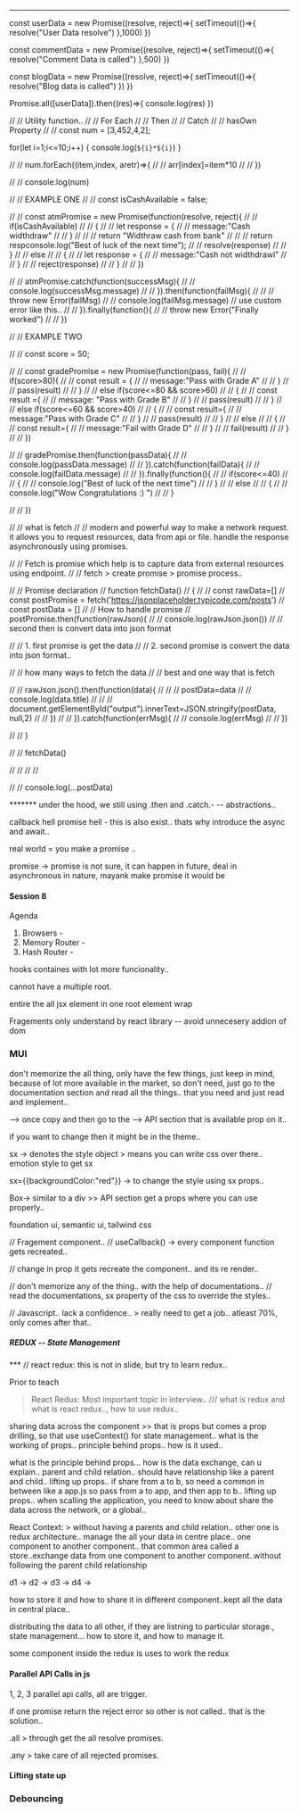 <!-- // // Utility function..
// // For Each
// // Then 
// // Catch
// // hasOwn Property
// // const num = [3,452,4,2];


for(let i=1;i<=10;i++)
  {
    console.log(`${i}*${i}`)
  }

// // num.forEach((item,index, aretr)=>{
// //   arr[index]=item*10
// // })

// // console.log(num)

// // EXAMPLE ONE 
// // const isCashAvailable = false;

// // const atmPromise = new Promise(function(resolve, reject){
// //   if(isCashAvailable)
// //     {
// //       let response = {
// //         message:"Cash widthdraw"
// //       }
// //       // return "Widthraw cash from bank"
// //       // return respconsole.log("Best of luck of the next time");
// //       resolve(response)
// //     }
// //   else
// //     {
// //       let response = {
// //         message:"Cash not widthdrawl"
// //       }
// //       reject(response)
// //     }
// // })

// // atmPromise.catch(function(successMsg){
// //   console.log(successMsg.message)
// // }).then(function(failMsg){
// //   // throw new Error(failMsg)
// //   console.log(failMsg.message) // use custom error like this..
// // }).finally(function(){
// //   throw new Error("Finally worked")
// // })

// // EXAMPLE TWO



// // const score = 50;

// // const gradePromise = new Promise(function(pass, fail){
// //   if(score>80){
// //     const result = {
// //       message:"Pass with Grade A"
// //     }
// //     pass(result)
// //   }
// //   else if(score<=80 && score>60)
// //     {
// //       const result ={
// //         message: "Pass with Grade B"
// //       }
// //       pass(result)
// //     }
// //   else if(score<=60 && score>40)
// //     {
// //       const result={
// //         message:"Pass with Grade C"
// //       }
// //       pass(result)
// //     }
// //   else
// //     {
// //       const result={
// //         message:"Fail with Grade D"
// //       }
// //       fail(result)
// //     }
// // })


// // gradePromise.then(function(passData){
// //   console.log(passData.message)
// // }).catch(function(failData){
// //   console.log(failData.message)
// // }).finally(function(){
// //   if(score<=40)
// //     {
// //       console.log("Best of luck of the next time")
// //     }
// //   else
// //     {
// //       console.log("Wow Congratulations :) ")
// //     }
  
// // })


// // what is fetch
// // modern and powerful way to make a network request. it allows you to request resources, data from api or file. handle the response asynchronously using promises.

// // Fetch is promise which help is to capture data from external resources using endpoint.
// // fetch > create promise > promise process.. 


// // Promise declaration
// function fetchData()
// {
//   // const rawData=[]
//   const postPromise = fetch('https://jsonplaceholder.typicode.com/posts')
// const postData = []
// // How to handle promise
// postPromise.then(function(rawJson){
//   // console.log(rawJson.json())
//   // second then is convert data into json format
  
//   // 1. first promise is get the data
//   // 2. second promise is convert the data into json format..
  
//   // how many ways to fetch the data
//   // best and one way that is fetch
  
// //   rawJson.json().then(function(data){
// //     // postData=data
// //     console.log(data.title)
// //     // document.getElementById("output").innerText=JSON.stringify(postData, null,2)
// //   })
// // }).catch(function(errMsg){
// //   console.log(errMsg)
// // })

// // }

// // fetchData()

// // <html>
// // </html>

// // console.log(...postData)










 -->


----------


const userData = new Promise((resolve, reject)=>{
  setTimeout(()=>{
    resolve("User Data resolve")
  },1000)
})

const commentData = new Promise((resolve, reject)=>{
  setTimeout(()=>{
    resolve("Comment Data is called")
  },500)
})

const blogData = new Promise((resolve, reject)=>{
  setTimeout(()=>{
    resolve("Blog data is called")
  })
})


Promise.all([userData]).then((res)=>{
  console.log(res)
})














// // Utility function..
// // For Each
// // Then 
// // Catch
// // hasOwn Property
// // const num = [3,452,4,2];


for(let i=1;i<=10;i++)
  {
    console.log(`${i}*${i}`)
  }

// // num.forEach((item,index, aretr)=>{
// //   arr[index]=item*10
// // })

// // console.log(num)

// // EXAMPLE ONE 
// // const isCashAvailable = false;

// // const atmPromise = new Promise(function(resolve, reject){
// //   if(isCashAvailable)
// //     {
// //       let response = {
// //         message:"Cash widthdraw"
// //       }
// //       // return "Widthraw cash from bank"
// //       // return respconsole.log("Best of luck of the next time");
// //       resolve(response)
// //     }
// //   else
// //     {
// //       let response = {
// //         message:"Cash not widthdrawl"
// //       }
// //       reject(response)
// //     }
// // })

// // atmPromise.catch(function(successMsg){
// //   console.log(successMsg.message)
// // }).then(function(failMsg){
// //   // throw new Error(failMsg)
// //   console.log(failMsg.message) // use custom error like this..
// // }).finally(function(){
// //   throw new Error("Finally worked")
// // })

// // EXAMPLE TWO



// // const score = 50;

// // const gradePromise = new Promise(function(pass, fail){
// //   if(score>80){
// //     const result = {
// //       message:"Pass with Grade A"
// //     }
// //     pass(result)
// //   }
// //   else if(score<=80 && score>60)
// //     {
// //       const result ={
// //         message: "Pass with Grade B"
// //       }
// //       pass(result)
// //     }
// //   else if(score<=60 && score>40)
// //     {
// //       const result={
// //         message:"Pass with Grade C"
// //       }
// //       pass(result)
// //     }
// //   else
// //     {
// //       const result={
// //         message:"Fail with Grade D"
// //       }
// //       fail(result)
// //     }
// // })


// // gradePromise.then(function(passData){
// //   console.log(passData.message)
// // }).catch(function(failData){
// //   console.log(failData.message)
// // }).finally(function(){
// //   if(score<=40)
// //     {
// //       console.log("Best of luck of the next time")
// //     }
// //   else
// //     {
// //       console.log("Wow Congratulations :) ")
// //     }
  
// // })


// // what is fetch
// // modern and powerful way to make a network request. it allows you to request resources, data from api or file. handle the response asynchronously using promises.

// // Fetch is promise which help is to capture data from external resources using endpoint.
// // fetch > create promise > promise process.. 


// // Promise declaration
// function fetchData()
// {
//   // const rawData=[]
//   const postPromise = fetch('https://jsonplaceholder.typicode.com/posts')
// const postData = []
// // How to handle promise
// postPromise.then(function(rawJson){
//   // console.log(rawJson.json())
//   // second then is convert data into json format
  
//   // 1. first promise is get the data
//   // 2. second promise is convert the data into json format..
  
//   // how many ways to fetch the data
//   // best and one way that is fetch
  
// //   rawJson.json().then(function(data){
// //     // postData=data
// //     console.log(data.title)
// //     // document.getElementById("output").innerText=JSON.stringify(postData, null,2)
// //   })
// // }).catch(function(errMsg){
// //   console.log(errMsg)
// // })

// // }

// // fetchData()

// // <html>
// // </html>

// // console.log(...postData)



******* under the hood, we still using .then and .catch.- -- abstractions..

callback hell
promise hell - this is also exist..
thats why introduce the async and await..

real world = you make a promise ..

promise -> promise is not sure, it can happen in future, deal in asynchronous in nature, 
mayank make promise it would be




#### Session 8 ####
Agenda 
1) Browsers - 
2) Memory Router - 
3) Hash Router - 


hooks 
containes 
with lot more funcionality..

cannot have a multiple root.

entire the all jsx element in one root element wrap

Fragements only understand by react library -- avoid unnecesery addion of dom

### MUI ###

don't memorize the all thing, only have the few things, just keep in mind, because of lot more available in the market, so don't need, just go to the documentation section and read all the things.. that you need and just read and implement.. 

--> once copy and then go to the --> API section that is available prop on it..

if you want to change then it might be in the theme..

sx -> denotes the style object > means you can write css over there.. emotion style to get sx

sx={{backgroundColor:"red"}} -> to change the style using sx props..


Box-> similar to a div >> API section get a props where you can use properly..

foundation ui, semantic ui, tailwind css


//  Fragement component.. 
// useCallback() -> every  component function gets recreated..

// change in prop it gets recreate the component.. and its re render..

// don't memorize any of the thing.. with the help of documentations..
// read the documentations, sx property of the css to override the styles..

// Javascript.. lack a confidence.. > really need to get a job.. atleast 70%, only comes after that..

##### REDUX -- State Management

*** // react redux:
this is not in slide, but try to learn redux..

Prior to teach
> React Redux: Most important topic in interview..
/// what is redux and what is react redux.., how to use redux..

sharing data across the component >> that is props but comes a prop drilling, so that use useContext() for state management..
what is the working of props.. principle behind props.. how is it used..

what is the principle behind props... how is the data exchange, can u explain..
parent and child relation.. should have relationship like a parent and child..
lifting up props.. if share from a to b, so need a common in between like a app.js so pass from a to app, and then app to b.. lifting up props.. when scalling the application, you need to know about share the data across the network, or a global..

React Context: > without having a parents and child relation.. other one is redux architecture.. manage the all your data in centre place.. one component to another component..  that common area called a store..exchange data from one component to another component..without following the parent child relationship


d1 -> 
d2 ->
d3 ->
d4 ->


how to store it and how to share it in different component..kept all the data in central place..

distributing the data to all other, if they are listning to particular storage., state management... how to store it, and how to manage it.


some component inside the redux is uses to work the redux


#### Parallel API Calls in js


1, 2, 3 parallel api calls, all are trigger.

if one promise return the reject error so other is not called.. that is the solution.. 

.all > through get the all resolve promises.

.any > take care of all rejected promises.


#### Lifting state up


### Debouncing

